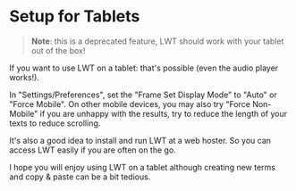 # Setup for Tablets

> **Note**: this is a deprecated feature, LWT should work with your tablet out of the box!

If you want to use LWT on a tablet: that's possible (even the audio player works!).

In "Settings/Preferences", set the "Frame Set Display Mode" to "Auto" or "Force Mobile". On other mobile devices, you may also try "Force Non-Mobile" if you are unhappy with the results, try to reduce the length of your texts to reduce scrolling.

It's also a good idea to install and run LWT at a web hoster. So you can access LWT easily if you are often on the go.

I hope you will enjoy using LWT on a tablet although creating new terms and copy & paste can be a bit tedious.
